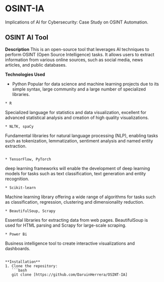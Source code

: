 # OSINT-IA
Implications of AI for Cybersecurity: Case Study on OSINT Automation.

## OSINT AI Tool

**Description**
This is an open-source tool that leverages AI techniques to perform OSINT (Open Source Intelligence) tasks. It allows users to extract information from various online sources, such as social media, news articles, and public databases.

**Technologies Used**
* Python
Popular for data science and machine learning projects due to its simple syntax, large community and a large number of specialized libraries.
```
* R
```
Specialized language for statistics and data visualization, excellent for advanced statistical analysis and creation of high quality visualizations.
```
* NLTK, spaCy
```
Fundamental libraries for natural language processing (NLP), enabling tasks such as tokenization, lemmatization, sentiment analysis and named entity extraction.
```

* TensorFlow, PyTorch
```
deep learning frameworks will enable the development of deep learning models for tasks such as text classification, text generation and entity recognition.
```
* Scikit-learn
``` 
Machine learning library offering a wide range of algorithms for tasks such as classification, regression, clustering and dimensionality reduction.
```
* BeautifulSoup, Scrapy
```
Essential libraries for extracting data from web pages. BeautifulSoup is used for HTML parsing and Scrapy for large-scale scraping.
```
* Power Bi
```
Business intelligence tool to create interactive visualizations and dashboards.
```

**Installation**
1. Clone the repository:
   ```bash
   git clone [https://github.com/DaruinHerrera/OSINT-IA]